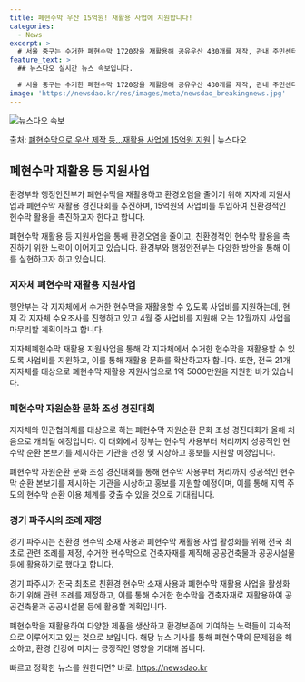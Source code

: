 ```yaml
---
title: 폐현수막 우산 15억원! 재활용 사업에 지원합니다!
categories:
  - News
excerpt: >
  # 서울 중구는 수거한 폐현수막 1720장을 재활용해 공유우산 430개를 제작, 관내 주민센터복지관 등 15…
feature_text: >
  ## 뉴스다오 실시간 뉴스 속보입니다.

  # 서울 중구는 수거한 폐현수막 1720장을 재활용해 공유우산 430개를 제작, 관내 주민센터복지관 등 15…
image: 'https://newsdao.kr/res/images/meta/newsdao_breakingnews.jpg'
---
```


![뉴스다오 속보](https://newsdao.kr/res/images/meta/newsdao_breakingnews.jpg)

<p>출처: <a href="https://newsdao.kr/3533" rel="dofollow">폐현수막으로 우산 제작 등…재활용 사업에 15억원 지원</a> | 뉴스다오</p>

<h2 data-ke-size="size26">폐현수막 재활용 등 지원사업</h2>

환경부와 행정안전부가 폐현수막을 재활용하고 환경오염을 줄이기 위해 지자체 지원사업과 폐현수막 재활용 경진대회를 추진하며, 15억원의 사업비를 투입하여 친환경적인 현수막 활용을 촉진하고자 한다고 합니다. 

<p data-ke-size="size16">폐현수막 재활용 등 지원사업을 통해 환경오염을 줄이고, 친환경적인 현수막 활용을 촉진하기 위한 노력이 이어지고 있습니다. 환경부와 행정안전부는 다양한 방안을 통해 이를 실현하고자 하고 있습니다.</p>

<h3>지자체 폐현수막 재활용 지원사업</h3>

행안부는 각 지자체에서 수거한 현수막을 재활용할 수 있도록 사업비를 지원하는데, 현재 각 지자체 수요조사를 진행하고 있고 4월 중 사업비를 지원해 오는 12월까지 사업을 마무리할 계획이라고 합니다.

<p data-ke-size="size16">지자체폐현수막 재활용 지원사업을 통해 각 지자체에서 수거한 현수막을 재활용할 수 있도록 사업비를 지원하고, 이를 통해 재활용 문화를 확산하고자 합니다. 또한, 전국 21개 지자체를 대상으로 폐현수막 재활용 지원사업으로 1억 5000만원을 지원한 바가 있습니다.</p>

<h3>폐현수막 자원순환 문화 조성 경진대회</h3>

지자체와 민관협의체를 대상으로 하는 폐현수막 자원순환 문화 조성 경진대회가 올해 처음으로 개최될 예정입니다. 이 대회에서 정부는 현수막 사용부터 처리까지 성공적인 현수막 순환 본보기를 제시하는 기관을 선정 및 시상하고 홍보를 지원할 예정입니다.

<p data-ke-size="size16">폐현수막 자원순환 문화 조성 경진대회를 통해 현수막 사용부터 처리까지 성공적인 현수막 순환 본보기를 제시하는 기관을 시상하고 홍보를 지원할 예정이며, 이를 통해 지역 주도의 현수막 순환 이용 체계를 갖출 수 있을 것으로 기대됩니다.</p> 

<h3>경기 파주시의 조례 제정</h3>

경기 파주시는 친환경 현수막 소재 사용과 폐현수막 재활용 사업 활성화를 위해 전국 최초로 관련 조례를 제정, 수거한 현수막으로 건축자재를 제작해 공공건축물과 공공시설물 등에 활용하기로 했다고 합니다.

<p data-ke-size="size16">경기 파주시가 전국 최초로 친환경 현수막 소재 사용과 폐현수막 재활용 사업을 활성화하기 위해 관련 조례를 제정하고, 이를 통해 수거한 현수막을 건축자재로 재활용하여 공공건축물과 공공시설물 등에 활용할 계획입니다.</p> 

폐현수막을 재활용하여 다양한 제품을 생산하고 환경보존에 기여하는 노력들이 지속적으로 이루어지고 있는 것으로 보입니다. 해당 뉴스 기사를 통해 폐현수막의 문제점을 해소하고, 환경 건강에 미치는 긍정적인 영향을 기대해 봅니다. 

빠르고 정확한 뉴스를 원한다면? 바로, <a href="https://newsdao.kr" rel="dofollow">https://newsdao.kr</a>


